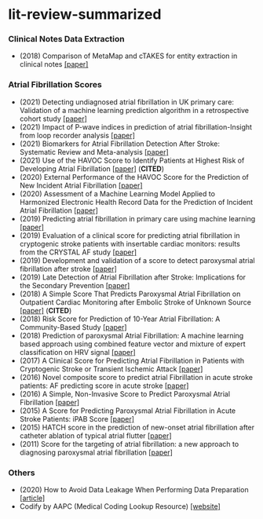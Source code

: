 # lit-review-summarized

### Clinical Notes Data Extraction

* (2018) Comparison of MetaMap and cTAKES for entity extraction in clinical notes [[paper]](https://bmcmedinformdecismak.biomedcentral.com/articles/10.1186/s12911-018-0654-2)

### Atrial Fibrillation Scores

* (2021) Detecting undiagnosed atrial fibrillation in UK primary care: Validation of a machine learning prediction algorithm in a retrospective cohort study [[paper]](https://pubmed.ncbi.nlm.nih.gov/34021576/)
* (2021) Impact of P-wave indices in prediction of atrial fibrillation-Insight from loop recorder analysis [[paper]](https://pubmed.ncbi.nlm.nih.gov/33963655/)
* (2021) Biomarkers for Atrial Fibrillation Detection After Stroke: Systematic Review and Meta-analysis [[paper]](https://pubmed.ncbi.nlm.nih.gov/34504030/)
* (2021) Use of the HAVOC Score to Identify Patients at Highest Risk of Developing Atrial Fibrillation [[paper]](https://pubmed.ncbi.nlm.nih.gov/34157712/#:~:text=HAVOC%20scores%20were%20calculated%20by,body%20mass%20index%20%3E30) (**CITED**)
* (2020) External Performance of the HAVOC Score for the Prediction of New Incident Atrial Fibrillation [[paper]](https://www.ahajournals.org/doi/full/10.1161/STROKEAHA.119.027990#:~:text=The%20negative%20predictive%20value%20of%20low%2Drisk%20HAVOC%20score%2C%20or,%2C%2062.1%25–73.3%25)
* (2020) Assessment of a Machine Learning Model Applied to Harmonized Electronic Health Record Data for the Prediction of Incident Atrial Fibrillation [[paper]](https://pubmed.ncbi.nlm.nih.gov/31951272/)
* (2019) Predicting atrial fibrillation in primary care using machine learning [[paper]](https://journals.plos.org/plosone/article?id=10.1371/journal.pone.0224582)
* (2019) Evaluation of a clinical score for predicting atrial fibrillation in cryptogenic stroke patients with insertable cardiac monitors: results from the CRYSTAL AF study [[paper]](https://pubmed.ncbi.nlm.nih.gov/31007721/)
* (2019) Development and validation of a score to detect paroxysmal atrial fibrillation after stroke [[paper]](https://pubmed.ncbi.nlm.nih.gov/30530796/)
* (2019) Late Detection of Atrial Fibrillation after Stroke: Implications for the Secondary Prevention [[paper]](https://pubmed.ncbi.nlm.nih.gov/31618742/)
* (2018) A Simple Score That Predicts Paroxysmal Atrial Fibrillation on Outpatient Cardiac Monitoring after Embolic Stroke of Unknown Source [[paper]](https://pubmed.ncbi.nlm.nih.gov/29501269/) (**CITED**)
* (2018) Risk Score for Prediction of 10-Year Atrial Fibrillation: A Community-Based Study [[paper]](https://pubmed.ncbi.nlm.nih.gov/30103243/)
* (2018) Prediction of paroxysmal Atrial Fibrillation: A machine learning based approach using combined feature vector and mixture of expert classification on HRV signal [[paper]](https://pubmed.ncbi.nlm.nih.gov/30337081/)
* (2017) A Clinical Score for Predicting Atrial Fibrillation in Patients with Cryptogenic Stroke or Transient Ischemic Attack [[paper]](https://pubmed.ncbi.nlm.nih.gov/28654919/)
* (2016) Novel composite score to predict atrial Fibrillation in acute stroke patients: AF predicting score in acute stroke [[paper]](https://pubmed.ncbi.nlm.nih.gov/26896619/)
* (2016) A Simple, Non-Invasive Score to Predict Paroxysmal Atrial Fibrillation [[paper]](https://pubmed.ncbi.nlm.nih.gov/27680490/)
* (2015) A Score for Predicting Paroxysmal Atrial Fibrillation in Acute Stroke Patients: iPAB Score [[paper]](https://pubmed.ncbi.nlm.nih.gov/26190307/)
* (2015) HATCH score in the prediction of new-onset atrial fibrillation after catheter ablation of typical atrial flutter [[paper]](https://pubmed.ncbi.nlm.nih.gov/25850017/#:~:text=The%20HATCH%20score%20could%20be,AF%20after%20typical%20AFL%20ablation)
* (2011) Score for the targeting of atrial fibrillation: a new approach to diagnosing paroxysmal atrial fibrillation [[paper]](https://pubmed.ncbi.nlm.nih.gov/21346349/)

### Others

* (2020) How to Avoid Data Leakage When Performing Data Preparation [[article]](https://machinelearningmastery.com/data-preparation-without-data-leakage/)
* Codify by AAPC (Medical Coding Lookup Resource) [[website]](https://www.aapc.com/codes/)
